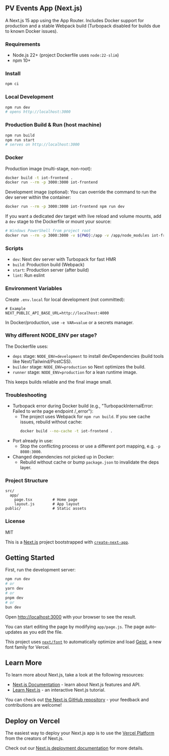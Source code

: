 ## PV Events App (Next.js)

A Next.js 15 app using the App Router. Includes Docker support for production and a stable Webpack build (Turbopack disabled for builds due to known Docker issues).

### Requirements
- Node.js 22+ (project Dockerfile uses `node:22-slim`)
- npm 10+

### Install
```bash
npm ci
```

### Local Development
```bash
npm run dev
# opens http://localhost:3000
```

### Production Build & Run (host machine)
```bash
npm run build
npm run start
# serves on http://localhost:3000
```

### Docker

Production image (multi-stage, non-root):
```bash
docker build -t iot-frontend .
docker run --rm -p 3000:3000 iot-frontend
```

Development image (optional):
You can override the command to run the dev server within the container:
```bash
docker run --rm -p 3000:3000 iot-frontend npm run dev
```

If you want a dedicated dev target with live reload and volume mounts, add a `dev` stage to the Dockerfile or mount your source:
```bash
# Windows PowerShell from project root
docker run --rm -p 3000:3000 -v ${PWD}:/app -v /app/node_modules iot-frontend npm run dev
```

### Scripts
- `dev`: Next dev server with Turbopack for fast HMR
- `build`: Production build (Webpack)
- `start`: Production server (after build)
- `lint`: Run eslint

### Environment Variables
Create `.env.local` for local development (not committed):
```
# Example
NEXT_PUBLIC_API_BASE_URL=http://localhost:4000
```

In Docker/production, use `-e VAR=value` or a secrets manager.

### Why different NODE_ENV per stage?
The Dockerfile uses:
- `deps` stage: `NODE_ENV=development` to install devDependencies (build tools like Next/Tailwind/PostCSS).
- `builder` stage: `NODE_ENV=production` so Next optimizes the build.
- `runner` stage: `NODE_ENV=production` for a lean runtime image.

This keeps builds reliable and the final image small.

### Troubleshooting
- Turbopack error during Docker build (e.g., "TurbopackInternalError: Failed to write page endpoint /_error"):
  - The project uses Webpack for `npm run build`. If you see cache issues, rebuild without cache:
    ```bash
    docker build --no-cache -t iot-frontend .
    ```
- Port already in use:
  - Stop the conflicting process or use a different port mapping, e.g. `-p 8080:3000`.
- Changed dependencies not picked up in Docker:
  - Rebuild without cache or bump `package.json` to invalidate the deps layer.

### Project Structure
```
src/
  app/
    page.tsx         # Home page
    layout.js        # App layout
public/              # Static assets
```

### License
MIT

This is a [Next.js](https://nextjs.org) project bootstrapped with [`create-next-app`](https://github.com/vercel/next.js/tree/canary/packages/create-next-app).

## Getting Started

First, run the development server:

```bash
npm run dev
# or
yarn dev
# or
pnpm dev
# or
bun dev
```

Open [http://localhost:3000](http://localhost:3000) with your browser to see the result.

You can start editing the page by modifying `app/page.js`. The page auto-updates as you edit the file.

This project uses [`next/font`](https://nextjs.org/docs/app/building-your-application/optimizing/fonts) to automatically optimize and load [Geist](https://vercel.com/font), a new font family for Vercel.

## Learn More

To learn more about Next.js, take a look at the following resources:

- [Next.js Documentation](https://nextjs.org/docs) - learn about Next.js features and API.
- [Learn Next.js](https://nextjs.org/learn) - an interactive Next.js tutorial.

You can check out [the Next.js GitHub repository](https://github.com/vercel/next.js) - your feedback and contributions are welcome!

## Deploy on Vercel

The easiest way to deploy your Next.js app is to use the [Vercel Platform](https://vercel.com/new?utm_medium=default-template&filter=next.js&utm_source=create-next-app&utm_campaign=create-next-app-readme) from the creators of Next.js.

Check out our [Next.js deployment documentation](https://nextjs.org/docs/app/building-your-application/deploying) for more details.
